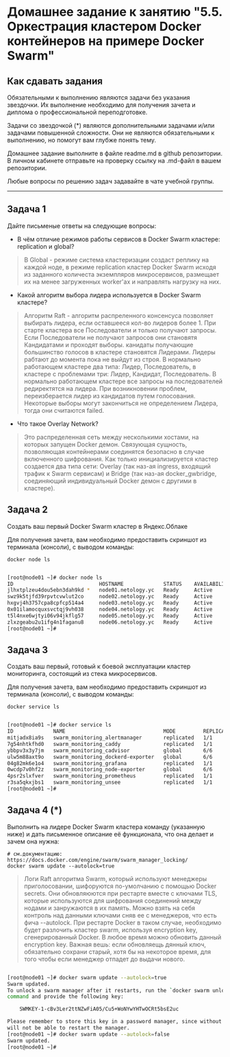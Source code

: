 # Домашнее задание к занятию "5.5. Оркестрация кластером Docker контейнеров на примере Docker Swarm"

## Как сдавать задания

Обязательными к выполнению являются задачи без указания звездочки. Их выполнение необходимо для получения зачета и диплома о профессиональной переподготовке.

Задачи со звездочкой (*) являются дополнительными задачами и/или задачами повышенной сложности. Они не являются обязательными к выполнению, но помогут вам глубже понять тему.

Домашнее задание выполните в файле readme.md в github репозитории. В личном кабинете отправьте на проверку ссылку на .md-файл в вашем репозитории.

Любые вопросы по решению задач задавайте в чате учебной группы.

---

## Задача 1

Дайте письменые ответы на следующие вопросы:

- В чём отличие режимов работы сервисов в Docker Swarm кластере: replication и global?

> В Global - режиме система кластеризации создаст реплику на каждой ноде, в режиме replication кластер Docker Swarm исходя из заданного количеста экземпляров микросервисов, размещает их на менее загруженных worker'ах и направлять нагрузку на них. 

- Какой алгоритм выбора лидера используется в Docker Swarm кластере?

> Алгоритм Raft - алгоритм распреленного консенсуса позволяет выбирать лидера, если оставшееся кол-во лидеров более 1. При старте кластера все Последователи и только получают запросы. Если Последователи не получают запросов они становятя Кандидатами и проходят выборы. канидаты получающие большинство голосов в кластере становятся Лидерами. Лидеры рабтают до момента пока не выйдут из строя. В нормально работающем кластере два типа: Лидер, Последователь, в кластере с проблемами три: Лидер, Кандидат, Последователь. В нормально работающем кластере все запросы на последователей редиректятся на лидера. При возникновении проблем, переизберается лидер из кандидатов путем голосования. Некоторые выборы могут закончиться не определением Лидера, тогда они считаются failed. 

- Что такое Overlay Network?

> Это распределенная сеть между несколькими хостами, на которых запущен Docker демон. Связующая сущность, позволяющая контейнерами соединятся безопасно в случае включенного шифрования. Как только инициализируется кластер создается два типа сети: Overlay (так наз-ая ingress, входящий трафик к Swarm сервисам) и Bridge (так наз-ая docker_gwbridge, соединяющий индивидуальный Docker демон с другими в кластере).

## Задача 2

Создать ваш первый Docker Swarm кластер в Яндекс.Облаке

Для получения зачета, вам необходимо предоставить скриншот из терминала (консоли), с выводом команды:
```
docker node ls
```

```bash

[root@node01 ~]# docker node ls
ID                            HOSTNAME             STATUS    AVAILABILITY   MANAGER STATUS   ENGINE VERSION
jlhxtplzeu4dou5ebn3dah9kd *   node01.netology.yc   Ready     Active         Leader           20.10.16
swz9k5tjfd39rpvtcvwlut2co     node02.netology.yc   Ready     Active         Reachable        20.10.16
hxgvj4h3757cpa8cpfcp514a4     node03.netology.yc   Ready     Active         Reachable        20.10.16
0x01ilamocquxsvctqj9vh038     node04.netology.yc   Ready     Active                          20.10.16
t5l4nxe6wjtyi06v94jkflg57     node05.netology.yc   Ready     Active                          20.10.16
zlxzgeabu2u1ifg4n1faganu8     node06.netology.yc   Ready     Active                          20.10.16
[root@node01 ~]# 

```


## Задача 3

Создать ваш первый, готовый к боевой эксплуатации кластер мониторинга, состоящий из стека микросервисов.

Для получения зачета, вам необходимо предоставить скриншот из терминала (консоли), с выводом команды:
```
docker service ls
```

```bash

[root@node01 ~]# docker service ls
ID             NAME                                MODE         REPLICAS   IMAGE                                          PORTS
mitjadx8ia9s   swarm_monitoring_alertmanager       replicated   1/1        stefanprodan/swarmprom-alertmanager:v0.14.0    
7g54nhtkfhd0   swarm_monitoring_caddy              replicated   1/1        stefanprodan/caddy:latest                      *:3000->3000/tcp, *:9090->9090/tcp, *:9093-9094->9093-9094/tcp
ybbpv3x3y7jm   swarm_monitoring_cadvisor           global       6/6        google/cadvisor:latest                         
ulw5m88axt9o   swarm_monitoring_dockerd-exporter   global       6/6        stefanprodan/caddy:latest                      
04g82mk6e1o4   swarm_monitoring_grafana            replicated   1/1        stefanprodan/swarmprom-grafana:5.3.4           
0wcdp7v0hf2z   swarm_monitoring_node-exporter      global       6/6        stefanprodan/swarmprom-node-exporter:v0.16.0   
4psr2slxfver   swarm_monitoring_prometheus         replicated   1/1        stefanprodan/swarmprom-prometheus:v2.5.0       
r3sa5qkxjbs1   swarm_monitoring_unsee              replicated   1/1        cloudflare/unsee:v0.8.0                        
[root@node01 ~]# 

```


## Задача 4 (*)

Выполнить на лидере Docker Swarm кластера команду (указанную ниже) и дать письменное описание её функционала, что она делает и зачем она нужна:
```
# см.документацию: https://docs.docker.com/engine/swarm/swarm_manager_locking/
docker swarm update --autolock=true
```
> Логи Raft алгоритма Swarm, который используют менеджеры приголосовании, шифоруются по-умолчанию с помощью Docker secrets. Они обновляюются при рестарте вместе с ключами TLS, которые используются для шифрования соединений между нодами и занружаются в их память. Можно взять на себя контроль над данными ключами сняв ее с менеджеров, что есть фича --autolock. При рестарте Docker в таком случае, необходимо будет разлочить кластер swarm, используя encryption key, сгенерированный Docker. В любое время можно обновить данный encryption key.
Важная вешь: если обновляещь дянный ключ, обязательно сохрани старый, хотя бы на некоторое время, для того чтобы если менеджер отпадет до выдачи нового.

```bash

[root@node01 ~]# docker swarm update --autolock=true
Swarm updated.
To unlock a swarm manager after it restarts, run the `docker swarm unlock`
command and provide the following key:

    SWMKEY-1-cBv3Ler2ttNZwFiA05/Cu5+WoNYwYHTwOCRt5bsE2uc

Please remember to store this key in a password manager, since without it you
will not be able to restart the manager.
[root@node01 ~]# docker swarm update --autolock=false
Swarm updated.
[root@node01 ~]# 

```
